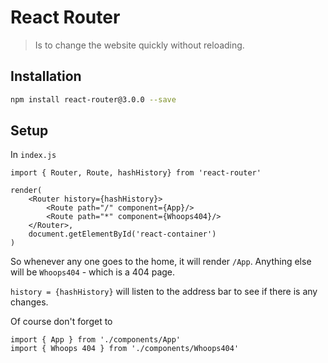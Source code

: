 # React Router

> Is to change the website quickly without reloading.



## Installation

```bash
npm install react-router@3.0.0 --save
```



## Setup

In `index.js`

```react
import { Router, Route, hashHistory} from 'react-router'

render(
	<Router history={hashHistory}>
        <Route path="/" component={App}/>
        <Route path="*" component={Whoops404}/>
    </Router>,
    document.getElementById('react-container')
)
```



So whenever any one goes to the home, it will render `/App`. Anything else will be `Whoops404` - which is a 404 page.

`history = {hashHistory}` will listen to the address bar to see if there is any changes.

Of course don't forget to

```react
import { App } from './components/App'
import { Whoops 404 } from './components/Whoops404' 
```

